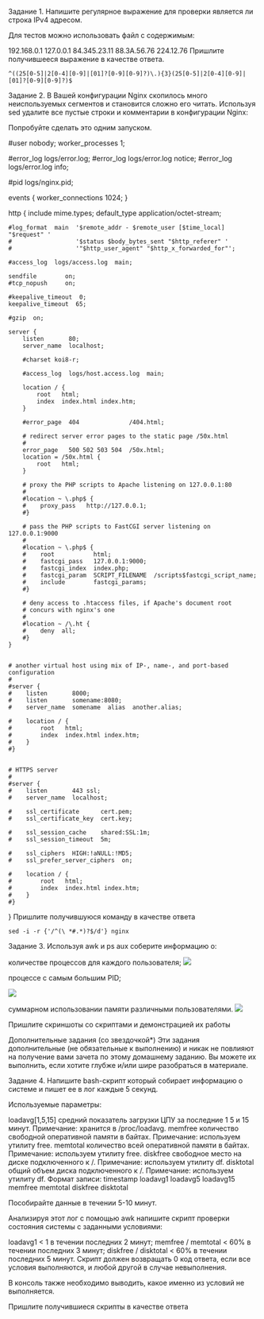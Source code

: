 Задание 1.
Напишите регулярное выражение для проверки является ли строка IPv4 адресом.

Для тестов можно использовать файл с содержимым:

192.168.0.1
127.0.0.1
84.345.23.11
88.3A.56.76
224.12.76
Пришлите получившееся выражение в качестве ответа.

    ^((25[0-5]|2[0-4][0-9]|[01]?[0-9][0-9]?)\.){3}(25[0-5]|2[0-4][0-9]|[01]?[0-9][0-9]?)$

Задание 2.
В Вашей конфигурации Nginx скопилось много неиспользуемых сегментов и становится сложно его читать.
Используя sed удалите все пустые строки и комментарии в конфигурации Nginx:

Попробуйте сделать это одним запуском.

#user  nobody;
worker_processes  1;

#error_log  logs/error.log;
#error_log  logs/error.log  notice;
#error_log  logs/error.log  info;

#pid        logs/nginx.pid;


events {
    worker_connections  1024;
}


http {
    include       mime.types;
    default_type  application/octet-stream;

    #log_format  main  '$remote_addr - $remote_user [$time_local] "$request" '
    #                  '$status $body_bytes_sent "$http_referer" '
    #                  '"$http_user_agent" "$http_x_forwarded_for"';

    #access_log  logs/access.log  main;

    sendfile        on;
    #tcp_nopush     on;

    #keepalive_timeout  0;
    keepalive_timeout  65;

    #gzip  on;

    server {
        listen       80;
        server_name  localhost;

        #charset koi8-r;

        #access_log  logs/host.access.log  main;

        location / {
            root   html;
            index  index.html index.htm;
        }

        #error_page  404              /404.html;

        # redirect server error pages to the static page /50x.html
        #
        error_page   500 502 503 504  /50x.html;
        location = /50x.html {
            root   html;
        }

        # proxy the PHP scripts to Apache listening on 127.0.0.1:80
        #
        #location ~ \.php$ {
        #    proxy_pass   http://127.0.0.1;
        #}

        # pass the PHP scripts to FastCGI server listening on 127.0.0.1:9000
        #
        #location ~ \.php$ {
        #    root           html;
        #    fastcgi_pass   127.0.0.1:9000;
        #    fastcgi_index  index.php;
        #    fastcgi_param  SCRIPT_FILENAME  /scripts$fastcgi_script_name;
        #    include        fastcgi_params;
        #}

        # deny access to .htaccess files, if Apache's document root
        # concurs with nginx's one
        #
        #location ~ /\.ht {
        #    deny  all;
        #}
    }


    # another virtual host using mix of IP-, name-, and port-based configuration
    #
    #server {
    #    listen       8000;
    #    listen       somename:8080;
    #    server_name  somename  alias  another.alias;

    #    location / {
    #        root   html;
    #        index  index.html index.htm;
    #    }
    #}


    # HTTPS server
    #
    #server {
    #    listen       443 ssl;
    #    server_name  localhost;

    #    ssl_certificate      cert.pem;
    #    ssl_certificate_key  cert.key;

    #    ssl_session_cache    shared:SSL:1m;
    #    ssl_session_timeout  5m;

    #    ssl_ciphers  HIGH:!aNULL:!MD5;
    #    ssl_prefer_server_ciphers  on;

    #    location / {
    #        root   html;
    #        index  index.html index.htm;
    #    }
    #}

}
Пришлите получившуюся команду в качестве ответа

    sed -i -r {'/^(\ *#.*)?$/d'} nginx

Задание 3.
Используя awk и ps aux соберите информацию о:

количестве процессов для каждого пользователя;
![](https://github.com/AleksShadrin/netology/blob/main/5-03-Regexp/3.1.png)

процессе с самым большим PID;

![](https://github.com/AleksShadrin/netology/blob/main/5-03-Regexp/3.2.png)

суммарном использовании памяти различными пользователями.
![](https://github.com/AleksShadrin/netology/blob/main/5-03-Regexp/3.3.png)

Пришлите скриншоты со скриптами и демонстрацией их работы

Дополнительные задания (со звездочкой*)
Эти задания дополнительные (не обязательные к выполнению) и никак не повлияют на получение вами зачета по этому домашнему заданию. Вы можете их выполнить, если хотите глубже и/или шире разобраться в материале.

Задание 4.
Напишите bash-скрипт который собирает информацию о системе и пишет ее в лог каждые 5 секунд.

Используемые параметры:

loadavg[1,5,15] средний показатель загрузки ЦПУ за последние 1 5 и 15 минут. Примечание: хранится в /proc/loadavg.
memfree количество свободной оперативной памяти в байтах. Примечание: используем утилиту free.
memtotal количество всей оперативной памяти в байтах. Примечание: используем утилиту free.
diskfree свободное место на диске подключенного к /. Примечание: используем утилиту df.
disktotal общий объем диска подключенного к /. Примечание: используем утилиту df.
Формат записи: timestamp loadavg1 loadavg5 loadavg15 memfree memtotal diskfree disktotal

Пособирайте данные в течении 5-10 минут.

Анализируя этот лог с помощью awk напишите скрипт проверки состояния системы с заданными условиями:

loadavg1 < 1 в течении последних 2 минут;
memfree / memtotal < 60% в течении последних 3 минут;
diskfree / disktotal < 60% в течении последних 5 минут.
Скрипт должен возвращать 0 код ответа, если все условия выполняются, и любой другой в случае невыполнения.

В консоль также необходимо выводить, какое именно из условий не выполняется.

Пришлите получившиеся скрипты в качестве ответа